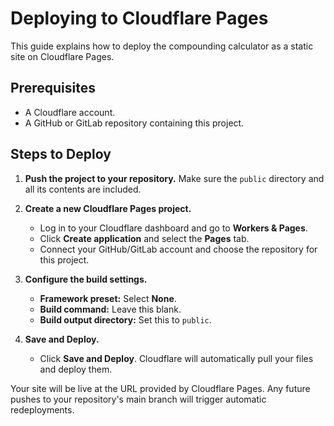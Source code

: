 # Deploying to Cloudflare Pages

This guide explains how to deploy the compounding calculator as a static site on Cloudflare Pages.

## Prerequisites
- A Cloudflare account.
- A GitHub or GitLab repository containing this project.

## Steps to Deploy

1.  **Push the project to your repository.**
    Make sure the `public` directory and all its contents are included.

2.  **Create a new Cloudflare Pages project.**
    - Log in to your Cloudflare dashboard and go to **Workers & Pages**.
    - Click **Create application** and select the **Pages** tab.
    - Connect your GitHub/GitLab account and choose the repository for this project.

3.  **Configure the build settings.**
    - **Framework preset:** Select **None**.
    - **Build command:** Leave this blank.
    - **Build output directory:** Set this to `public`.

4.  **Save and Deploy.**
    - Click **Save and Deploy**. Cloudflare will automatically pull your files and deploy them.

Your site will be live at the URL provided by Cloudflare Pages. Any future pushes to your repository's main branch will trigger automatic redeployments.
